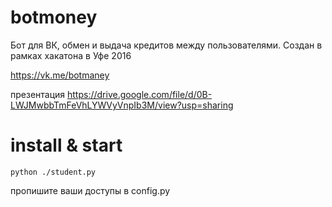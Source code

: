 # botmoney

Бот для ВК, обмен и выдача кредитов между пользователями.
Создан в рамках хакатона в Уфе 2016

https://vk.me/botmaney

презентация https://drive.google.com/file/d/0B-LWJMwbbTmFeVhLYWVyVnpIb3M/view?usp=sharing

# install & start

`python ./student.py`

пропишите ваши доступы в config.py



